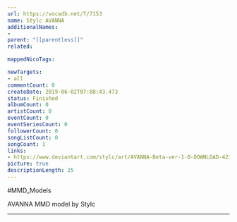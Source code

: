```yaml
---
url: https://vocadb.net/T/7153
name: Stylc AVANNA
additionalNames: 
- 
parent: "[[parentless]]"
related:

mappedNicoTags:

newTargets:
- all
commentCount: 0
createDate: 2019-06-02T07:08:43.473
status: Finished
albumCount: 0
artistCount: 0
eventCount: 0
eventSeriesCount: 0
followerCount: 0
songListCount: 0
songCount: 1
links: 
- https://www.deviantart.com/stylc/art/AVANNA-Beta-ver-1-0-DOWNLOAD-421431104
picture: true
descriptionLength: 25
---
```


#MMD_Models

AVANNA MMD model by Stylc

---

